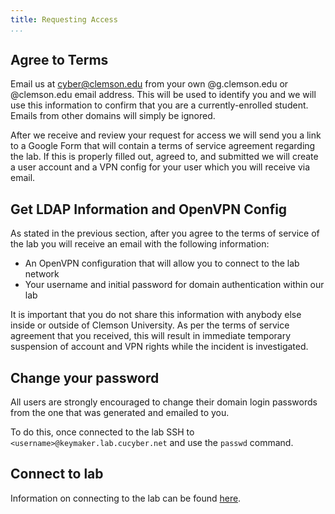 ```yaml
---
title: Requesting Access
...
```


## Agree to Terms

Email us at [cyber@clemson.edu](mailto:cyber@clemson.edu) from your own @g.clemson.edu or @clemson.edu email address.
This will be used to identify you and we will use this information to confirm that you are a currently-enrolled student.
Emails from other domains will simply be ignored.

After we receive and review your request for access we will send you a link to a Google Form that will contain a terms of service agreement regarding the lab.
If this is properly filled out, agreed to, and submitted we will create a user account and a VPN config for your user which you will receive via email.

## Get LDAP Information and OpenVPN Config

As stated in the previous section, after you agree to the terms of service of the lab you will receive an email with the following information:

* An OpenVPN configuration that will allow you to connect to the lab network
* Your username and initial password for domain authentication within our lab

It is important that you do not share this information with anybody else inside or outside of Clemson University.
As per the terms of service agreement that you received, this will result in immediate temporary suspension of account and VPN rights while the incident is investigated.

## Change your password

All users are strongly encouraged to change their domain login passwords from the one that was generated and emailed to you.

To do this, once connected to the lab SSH to `<username>@keymaker.lab.cucyber.net` and use the `passwd` command.

## Connect to lab

Information on connecting to the lab can be found [here](lab/connecting).

